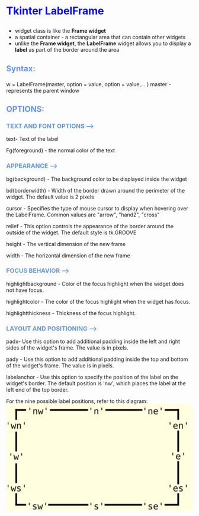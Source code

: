 # <p style = "color: Blue;"> Tkinter LabelFrame </p>

- widget class is like the **Frame widget** 
- a spatial container - a rectangular area that can contain other
  widgets
- unlike the **Frame widget**, the **LabelFrame** widget allows 
  you to display a **label** as part of the border around the area


 ## <p style = "color: CornFlowerBlue;">Syntax:</p>

w = LabelFrame(master, option = value, option = value,... )
master - represents the parent window



## <p style = "color: CornFlowerBlue;">OPTIONS:</p>


### <p style = "color: CornFlowerBlue;">TEXT AND FONT OPTIONS -->

text- Text of the label

Fg(foreground)   - the normal color of the text

### <p style = "color: CornFlowerBlue;">APPEARANCE -->

bg(background)   - The background color to be displayed inside the widget

bd(borderwidth)  - Width of the border drawn around the perimeter of the widget. The default value is 2 pixels

cursor           - Specifies the type of mouse cursor to 
                   display when hovering over the LabelFrame.
                   Common values are "arrow", "hand2", "cross"

relief - This option controls the appearance of the border around the outside of the widget. The default style is tk.GROOVE

height - The vertical dimension of the new frame

width	- The horizontal dimension of the new frame

### <p style = "color: CornFlowerBlue;">FOCUS BEHAVIOR -->

highlightbackground	- Color of the focus highlight when the widget does not have focus.

highlightcolor - The color of the focus highlight when the widget has focus.

highlightthickness - Thickness of the focus highlight.

### <p style = "color: CornFlowerBlue;">LAYOUT AND POSITIONING -->

padx- Use this option to add additional padding inside the left and right sides of the widget's frame. The value is in pixels.

pady	- Use this option to add additional padding inside the top and bottom of the widget's frame. The value is in pixels.

labelanchor	- Use this option to specify the position of the label on the widget's border. The default position is 'nw', which places the label at the left end of the top border.

For the nine possible label positions, refer to this diagram:
![diagram](/IMAGES\LabelFrame_diagram.png) 




















 





